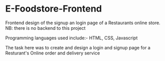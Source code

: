 # E-Foodstore-Frontend
Frontend design of the signup an login page of a Restaurants online store. 
NB: there is no backend to this project

Programming languages used include:- HTML, CSS, Javascript


The task here was to create and design a login and signup page for a Resturant's Online order and delivery service
